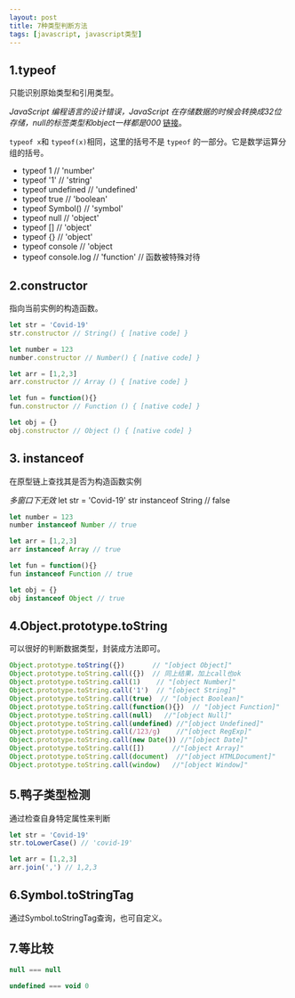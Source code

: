 ```yaml
---
layout: post
title: 7种类型判断方法
tags: [javascript, javascript类型]
---
```


## 1.typeof

只能识别原始类型和引用类型。

*JavaScript 编程语言的设计错误，JavaScript 在存储数据的时候会转换成32位存储，null的标签类型和object一样都是000* [链接](https://2ality.com/2013/10/typeof-null.html)。

`typeof x`和 `typeof(x)`相同，这里的括号不是 `typeof` 的一部分。它是数学运算分组的括号。

- typeof 1 // 'number'
- typeof '1' // 'string'
- typeof undefined // 'undefined'
- typeof true // 'boolean'
- typeof Symbol() // 'symbol'
- typeof null // 'object'
- typeof [] // 'object'
- typeof {} // 'object'
- typeof console // 'object
- typeof console.log // 'function' // 函数被特殊对待

## 2.constructor

指向当前实例的构造函数。

```js
let str = 'Covid-19'
str.constructor // String() { [native code] }

let number = 123
number.constructor // Number() { [native code] }

let arr = [1,2,3]
arr.constructor // Array () { [native code] }

let fun = function(){}
fun.constructor // Function () { [native code] }

let obj = {}
obj.constructor // Object () { [native code] }
```
## 3. instanceof

在原型链上查找其是否为构造函数实例    

*多窗口下无效*
let str = 'Covid-19'
str instanceof String // false

```js
let number = 123
number instanceof Number // true

let arr = [1,2,3]
arr instanceof Array // true

let fun = function(){}
fun instanceof Function // true

let obj = {}
obj instanceof Object // true
```

## 4.Object.prototype.toString

可以很好的判断数据类型，封装成方法即可。

```js
Object.prototype.toString({})       // "[object Object]"
Object.prototype.toString.call({})  // 同上结果，加上call也ok
Object.prototype.toString.call(1)    // "[object Number]"
Object.prototype.toString.call('1')  // "[object String]"
Object.prototype.toString.call(true)  // "[object Boolean]"
Object.prototype.toString.call(function(){})  // "[object Function]"
Object.prototype.toString.call(null)   //"[object Null]"
Object.prototype.toString.call(undefined) //"[object Undefined]"
Object.prototype.toString.call(/123/g)    //"[object RegExp]"
Object.prototype.toString.call(new Date()) //"[object Date]"
Object.prototype.toString.call([])       //"[object Array]"
Object.prototype.toString.call(document)  //"[object HTMLDocument]"
Object.prototype.toString.call(window)   //"[object Window]"
```

## 5.鸭子类型检测

通过检查自身特定属性来判断

```js
let str = 'Covid-19'
str.toLowerCase() // 'covid-19'

let arr = [1,2,3]
arr.join(',') // 1,2,3
```

## 6.Symbol.toStringTag

通过Symbol.toStringTag查询，也可自定义。

## 7.等比较

```js
null === null

undefined === void 0
```